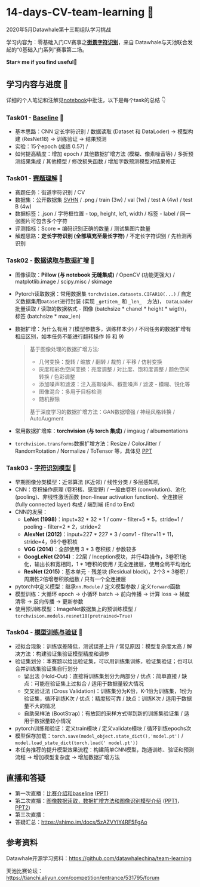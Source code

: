 # 14-days-CV-team-learning 🎨

2020年5月Datawhale第十三期组队学习挑战    

学习内容为：零基础入门CV赛事之[**街景字符识别**](https://tianchi.aliyun.com/competition/entrance/531795/introduction)，来自 Datawhale与天池联合发起的“0基础入门系列”赛事第二场。   

**Star⭐ me if you find useful🤣**

## 学习内容与进度 📙

详细的个人笔记和注解见[notebook](/nbs/)中批注，以下是每个task的总结 👇

### Task01 - [Baseline](/nbs/Task00-Baseline.ipynb) 🎈

- 基本思路：CNN 定长字符识别 / 数据读取 (Dataset 和 DataLoder) → 模型构建 (ResNet18) → 训练验证 → 结果预测
- 实验：15个epoch (成绩 0.57) / 
- 如何提高精度：增加 epoch / 其他数据扩增方法 (模糊、像素噪音等) / 多折预测结果集成 / 其他模型 / 修改损失函数 / 增加字数预测模型对结果修正

### Task01 - [赛题理解](/nbs/Task01-赛题理解.ipynb) 🎈

- 赛题任务：街道字符识别 / CV
- 数据集：公开数据集 [SVHN](http://ufldl.stanford.edu/housenumbers/) / .png / train (3w) / val (1w) / test A (4w) / test B (4w)
- 数据标签：.json / 字符框位置 - top, height, left, width / 标签 - label / 同一张图片可包含多个字符
- 评测指标：Score = 编码识别正确的数量 / 测试集图片数量
- 解题思路：**定长字符识别 (全部填充至最长字符)** / 不定长字符识别 / 先检测再识别

### Task02 - [数据读取与数据扩增](/nbs/Task02-数据读取与数据扩增.ipynb) 🎈

- 图像读取：**Pillow (与 notebook 无缝集成)** / OpenCV (功能更强大) / matplotlib.image / scipy.misc / skimage
- Pytorch读取数据：常用数据集 `torchvision.datasets.CIFAR10(...)` / 自定义数据集用`Dataset`进行封装 (实现 `_getitem_` 和 `_len_  `方法)， `DataLoader`批量读取 / 读取的数据格式 - 图像 (batchsize * chanel * height * wigth)，标签 (batchsize * max_len)
- 数据扩增：为什么有用？(模型参数多，训练样本少) / 不同任务的数据扩增有相应区别，如本任务不能进行翻转操作 (6 和 9)

  > 基于图像处理的数据扩增方法:
  > 
  > - 几何变换：旋转 / 缩放 / 翻转 / 裁剪 / 平移 / 仿射变换
  > - 灰度和彩色空间变换：亮度调整 / 对比度、饱和度调整 / 颜色空间转换 / 色彩调整
  > - 添加噪声和滤波：注入高斯噪声、椒盐噪声 / 滤波 - 模糊、锐化等
  > - 图像混合：多用于目标检测
  > - 随机擦除
  > 
  > 基于深度学习的数据扩增方法：GAN数据增强 / 神经风格转换 / AutoAugment
- 常用数据扩增库：**torchvision (与 torch 集成)** / imgaug / albumentations
- `torchvision.transforms`数据扩增方法：Resize / ColorJitter / RandomRotation / Normalize / ToTensor 等，具体见 [PPT](/PPT/天池直播-2_数据读取和数据扩增.pdf)

### Task03 - [字符识别模型](/nbs/Task03-字符识别模型.ipynb) 🎈

- 早期图像分类模型：近邻算法 (K近邻) / 线性分类 / 多层感知机
- CNN：卷积操作原理 (卷积核、感受野) / 一般由卷积 (convolution)、池化 (pooling)、非线性激活函数 (non-linear activation function)、全连接层 (fully connected layer) 构成 / 端到端 (End to End)
- CNN的发展：
  - **LeNet (1998)**：input=32 * 32 * 1 / conv - filter=5 * 5，stride=1 / pooling - filter=2 * 2，stride=2
  - **AlexNet (2012)**：input=227  *  227  *  3 / conv1 - filter=11 * 11，stride=4，96个卷积核
  - **VGG (2014)**：全部使用 3 * 3 卷积核 / 参数较多
  - **GoogLeNet (2014)**：22层 / Inception模块，并行4路操作，3卷积1池化，输出长和宽相同，1 * 1卷积的使用 / 无全连接层，使用全局平均池化
  - **ResNet (2015)**：基本单元 - 残差块 (Residual block)，2个3 * 3卷积 / 周期性2倍增卷积核组数 / 只有一个全连接层
- pytorch中定义模型：继承`nn.Module` / 定义模型参数 / 定义`forward`函数
- 模型训练：大循环 epoch → 小循环 batch → 前向传播 → 计算 loss → 梯度清零 → 反向传播 → 更新参数
- 使用预训练模型：ImageNet数据集上的预训练模型 / `torchvision.models.resnet18(pretrained=True)` 

### Task04 - [模型训练与验证](/nbs/Task04-模型训练与验证.ipynb) 🎈

- 过拟合现象：训练误差降低，测试误差上升 / 常见原因：模型复杂度太高 / 解决方法：构建验证集验证模型精度和调参
- 验证集划分：本赛题以给出验证集，可以用训练集训练，验证集验证；也可以合并训练集验证集自行划分
  - 留出法 (Hold-Out)：直接将训练集划分为两部分 / 优点：简单直接 / 缺点：可能在验证集上过拟合 / 适用于数据量较大情况
  - 交叉验证法 (Cross Validation)：训练集分为K份，K-1份为训练集，1份为验证集，循环训练K次 / 优点：精度较可靠 / 缺点：训练K次 / 适用于数据量不大的情况
  - 自助采样法 (BootStrap)：有放回的采样方式得到新的训练集验证集 / 适用于数据量较小情况
- pytorch训练和验证：定义train模块 / 定义validate模块 / 循环训练epochs次
- 模型保存加载：`torch.save(model_object.state_dict(),'model.pt')` / `model.load_state_dict(torch.load(' model.pt'))`
- 本任务推荐的提升模型效果流程：构建简单CNN模型，跑通训练、验证和预测流程 → 增加模型复杂度 → 增加数据扩增方法

## 直播和答疑

- 第一次直播：[比赛介绍和baseline](https://tianchi.aliyun.com/course/video?liveId=41167) ([PPT](/PPT/天池直播-1_比赛介绍和baseline.pdf))
- 第二次直播：[图像数据读取，数据扩增方法和图像识别模型介绍](https://tianchi.aliyun.com/course/live?spm=5176.12586971.1001.1.11be6956fkKgJ8&liveId=41168) ([PPT1](/PPT/天池直播-2_数据读取和数据扩增.pdf)，[PPT2](/PPT/天池直播-2_分类模型介绍.pdf))
- 第三次直播：
- 答疑汇总：https://shimo.im/docs/5zAZVYlY4RF5FgAo

## 参考资料

Datawhale开源学习资料：https://github.com/datawhalechina/team-learning 

天池比赛论坛：https://tianchi.aliyun.com/competition/entrance/531795/forum

